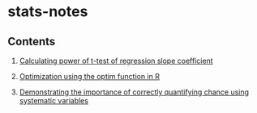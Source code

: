 # stats-notes

## Contents 
1. [Calculating power of t-test of regression slope coefficient](https://github.com/nayefahmad/stats-notes/blob/main/src/2022-03-28_power-of-test-of-regression-slope.md)

2. [Optimization using the optim function in R](https://github.com/nayefahmad/stats-notes/blob/main/src/2022-11-28_simple-optimization-with-optim.md)

3. [Demonstrating the importance of correctly quantifying chance using systematic variables](https://github.com/nayefahmad/stats-notes/blob/main/src/2022-11-30_unexplained-variance-with-and-without-systematic-factors.ipynb)